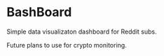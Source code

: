 # BashBoard

Simple data visualizaton dashboard for Reddit subs.

Future plans to use for crypto monitoring.